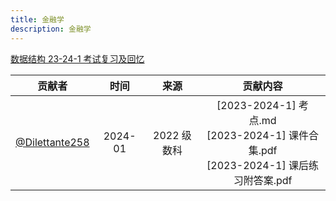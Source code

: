 ```yaml
---
title: 金融学
description: 金融学
---
```


[数据结构 23-24-1 考试复习及回忆](/NJUPT-General-Free-Exams/reserve/金融学[2023-2024-1]考点/)

|                       贡献者                       |  时间   |    来源     |                           贡献内容                           |
| :------------------------------------------------: | :-----: | :---------: | :----------------------------------------------------------: |
| [@Dilettante258](https://github.com/Dilettante258) | 2024-01 | 2022 级数科 | [2023-2024-1] 考点.md<br/>[2023-2024-1] 课件合集.pdf<br/>[2023-2024-1] 课后练习附答案.pdf |

